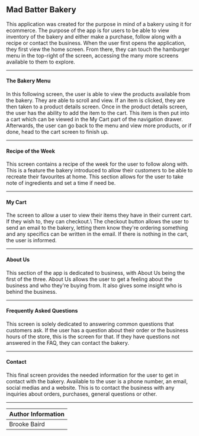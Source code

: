 ## Mad Batter Bakery
This application was created for the purpose in mind of a bakery using 
it for ecommerce. The purpose of the app is for users to be able to view 
inventory of the bakery and either make a purchase, follow along with a recipe or contact the business.
When the user first opens the application, they first view the home 
screen. From there, they can touch the hamburger menu in the top-right 
of the screen, accessing the many more screens available to them to 
explore.

***

#### The Bakery Menu
In this following screen, the user is able to view the products 
available from the bakery. They are able to scroll and view. If an item 
is clicked, they are then taken to a product details screen. Once in 
the product details screen, the user has the ability to add the item to 
the cart. This item is then put into a cart which can be viewed in the 
My Cart part of the navigation drawer. Afterwards, the user can go back 
to the menu and view more products, or if done, head to the cart screen 
to finish up.

***

#### Recipe of the Week
This screen contains a recipe of the week for the user to follow along 
with. This is a feature the bakery introduced to allow their customers 
to be able to recreate their favourites at home. This section allows 
for the user to take note of ingredients and set a time if need be.

***

#### My Cart
The screen to allow a user to view their items they have in their 
current cart. If they wish to, they can checkout.\ The checkout button 
allows the user to send an email to the bakery, letting them know 
they're ordering something and any specifics can be written in the 
email. If there is nothing in the cart, the user is informed.

***

#### About Us
This section of the app is dedicated to business, with About Us being 
the first of the three. About Us allows the user to get a feeling about 
the business and who they're buying from. It also gives some insight who 
is behind the business.

***

#### Frequently Asked Questions
This screen is solely dedicated to answering common questions that 
customers ask. If the user has a question about their order or the 
business hours of the store, this is the screen for that.
If they have questions not answered in the FAQ, they can contact the bakery.

***

#### Contact
This final screen provides the needed information for the user to get in 
contact with the bakery.
Available to the user is a phone number, an email, social medias and a website.
This is to contact the business with any inquiries about orders, purchases, general questions or other.

***

| Author Information |
|---------------------|
| Brooke Baird  |


